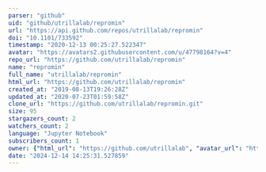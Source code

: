 ```yaml
---
parser: "github"
uid: "github/utrillalab/repromin"
url: "https://api.github.com/repos/utrillalab/repromin"
doi: "10.1101/733592"
timestamp: "2020-12-13 00:25:27.522347"
avatar: "https://avatars2.githubusercontent.com/u/47798164?v=4"
repo_url: "https://github.com/utrillalab/repromin"
name: "repromin"
full_name: "utrillalab/repromin"
html_url: "https://github.com/utrillalab/repromin"
created_at: "2019-08-13T19:26:28Z"
updated_at: "2020-07-23T01:59:58Z"
clone_url: "https://github.com/utrillalab/repromin.git"
size: 95
stargazers_count: 2
watchers_count: 2
language: "Jupyter Notebook"
subscribers_count: 1
owner: {"html_url": "https://github.com/utrillalab", "avatar_url": "https://avatars2.githubusercontent.com/u/47798164?v=4", "login": "utrillalab", "type": "Organization"}
date: "2024-12-14 14:25:31.527859"
---
```

